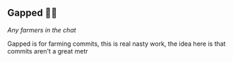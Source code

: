 ## Gapped 🧑‍🌾

*Any farmers in the chat*

Gapped is for farming commits, this is real nasty work, the idea here is that commits aren't a great metr
